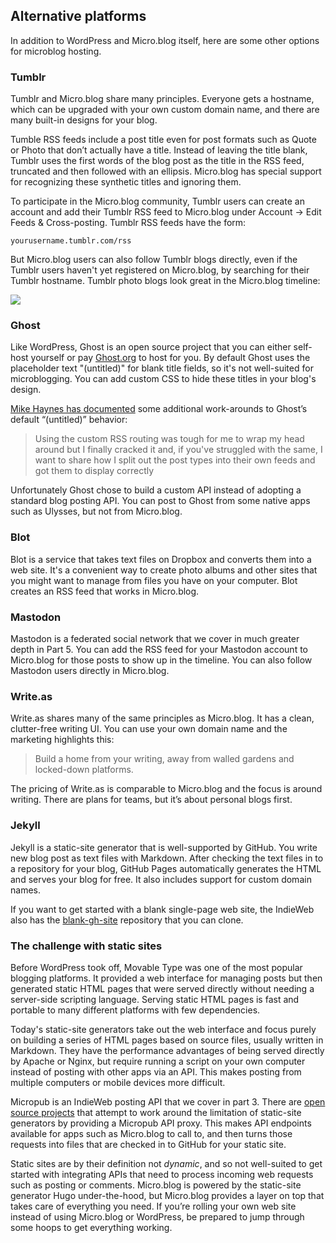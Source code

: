 ## Alternative platforms

In addition to WordPress and Micro.blog itself, here are some other options for microblog hosting.

### Tumblr

Tumblr and Micro.blog share many principles. Everyone gets a hostname, which can be upgraded with your own custom domain name, and there are many built-in designs for your blog.

Tumble RSS feeds include a post title even for post formats such as Quote or Photo that don’t actually have a title. Instead of leaving the title blank, Tumblr uses the first words of the blog post as the title in the RSS feed, truncated and then followed with an ellipsis. Micro.blog has special support for recognizing these synthetic titles and ignoring them.

To participate in the Micro.blog community, Tumblr users can create an account and add their Tumblr RSS feed to Micro.blog under Account → Edit Feeds & Cross-posting. Tumblr RSS feeds have the form:

	yourusername.tumblr.com/rss

But Micro.blog users can also follow Tumblr blogs directly, even if the Tumblr users haven't yet registered on Micro.blog, by searching for their Tumblr hostname. Tumblr photo blogs look great in the Micro.blog timeline:

![][image-1]

### Ghost

Like WordPress, Ghost is an open source project that you can either self-host yourself or pay [Ghost.org][1] to host for you. By default Ghost uses the placeholder text "(untitled)" for blank title fields, so it's not well-suited for microblogging. You can add custom CSS to hide these titles in your blog's design.

[Mike Haynes has documented][2] some additional work-arounds to Ghost’s default “(untitled)” behavior:

> Using the custom RSS routing was tough for me to wrap my head around but I finally cracked it and, if you've struggled with the same, I want to share how I split out the post types into their own feeds and got them to display correctly

Unfortunately Ghost chose to build a custom API instead of adopting a standard blog posting API. You can post to Ghost from some native apps such as Ulysses, but not from Micro.blog.

### Blot

Blot is a service that takes text files on Dropbox and converts them into a web site. It's a convenient way to create photo albums and other sites that you might want to manage from files you have on your computer. Blot creates an RSS feed that works in Micro.blog.

### Mastodon

Mastodon is a federated social network that we cover in much greater depth in Part 5. You can add the RSS feed for your Mastodon account to Micro.blog for those posts to show up in the timeline. You can also follow Mastodon users directly in Micro.blog.

### Write.as

Write.as shares many of the same principles as Micro.blog. It has a clean, clutter-free writing UI. You can use your own domain name and the marketing highlights this:

> Build a home from your writing, away from walled gardens and locked-down platforms.

The pricing of Write.as is comparable to Micro.blog and the focus is around writing. There are plans for teams, but it’s about personal blogs first.

### Jekyll

Jekyll is a static-site generator that is well-supported by GitHub. You write new blog post as text files with Markdown. After checking the text files in to a repository for your blog, GitHub Pages automatically generates the HTML and serves your blog for free. It also includes support for custom domain names.

If you want to get started with a blank single-page web site, the IndieWeb also has the [blank-gh-site][3] repository that you can clone.

### The challenge with static sites

Before WordPress took off, Movable Type was one of the most popular blogging platforms. It provided a web interface for managing posts but then generated static HTML pages that were served directly without needing a server-side scripting language. Serving static HTML pages is fast and portable to many different platforms with few dependencies.

Today's static-site generators take out the web interface and focus purely on building a series of HTML pages based on source files, usually written in Markdown. They have the performance advantages of being served directly by Apache or Nginx, but require running a script on your own computer instead of posting with other apps via an API. This makes posting from multiple computers or mobile devices more difficult.

Micropub is an IndieWeb posting API that we cover in part 3. There are [open source projects][4] that attempt to work around the limitation of static-site generators by providing a Micropub API proxy. This makes API endpoints available for apps such as Micro.blog to call to, and then turns those requests into files that are checked in to GitHub for your static site.

Static sites are by their definition not _dynamic_, and so not well-suited to get started with integrating APIs that need to process incoming web requests such as posting or comments. Micro.blog is powered by the static-site generator Hugo under-the-hood, but Micro.blog provides a layer on top that takes care of everything you need. If you’re rolling your own web site instead of using Micro.blog or WordPress, be prepared to jump through some hoops to get everything working.

[1]:	https://ghost.org
[2]:	https://mikehayn.es/displaying-posts-without-titles-in-ghost-rss-feeds/
[3]:	https://github.com/indieweb/blank-gh-site
[4]:	https://indieweb.org/static_site

[image-1]:	https://book.micro.blog/uploads/2020/8570bf0d3a.png